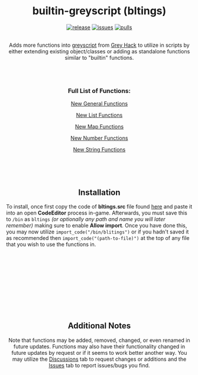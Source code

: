 <h1 align="center"><b>builtin-greyscript (bltings)</b></h1>
<p align="center">
<a href="https://github.com/irtsa-dev/builtin-greyscript/releases/tag/v2.2.0">
        <img src="https://img.shields.io/badge/release-2.2.0-brightgreen"
            alt="release"></a>
<a href="https://github.com/irtsa-dev/builtin-greyscript/issues">
        <img src="https://custom-icon-badges.demolab.com/github/issues-raw/irtsa-dev/builtin-greyscript?logo=issue"
            alt="issues"></a>
<a href="https://github.com/irtsa-dev/builtin-greyscript/pulls">
        <img src="https://custom-icon-badges.demolab.com/github/issues-pr/irtsa-dev/builtin-greyscript?logo=git-pull-request"
            alt="pulls"></a>
</p>
<p align="center">
<br />
Adds more functions into <a href="https://codedocs.ghtools.xyz">greyscript</a> from <a href="https://store.steampowered.com/app/605230/Grey_Hack">Grey Hack</a> to utilize in scripts by either extending existing object/classes or adding as standalone functions similar to "builtin" functions.
</p>
<br />
<br />
<h3 align="center">Full List of Functions: </h3>
<p align="center"><a href="https://github.com/irtsa-dev/builtin-greyscript/wiki/New-General-Functions">New General Functions</a></p>
<p align="center"><a href="https://github.com/irtsa-dev/builtin-greyscript/wiki/New-List-Functions">New List Functions</a></p>
<p align="center"><a href="https://github.com/irtsa-dev/builtin-greyscript/wiki/New-Map-Functions">New Map Functions</a></p>
<p align="center"><a href="https://github.com/irtsa-dev/builtin-greyscript/wiki/New-Number-Functions">New Number Functions</a></p>
<p align="center"><a href="https://github.com/irtsa-dev/builtin-greyscript/wiki/New-String-Functions">New String Functions</a></p>
<br />
<br />
<br />
<h2 align="center">Installation</h2>
To install, once first copy the code of <b>bltings.src</b> file found <a href="https://github.com/irtsa-dev/builtin-greyscript/blob/main/builtint-greyscript/bltings.src">here</a> and paste it into an open <b>CodeEditor</b> process in-game. Afterwards, you must save this to <code>/bin</code> as <code>bltings</code> <i>(or optionally any path and name you will later remember)</i> making sure to enable <b>Allow import</b>. Once you have done this, you may now utilize <code>import_code("/bin/blitings")</code> or if you hadn't saved it as recommended then <code>import_code("(path-to-file)")</code> at the top of any file that you wish to use the functions in.
<br />
<br />
<br />
<br />
<br />
<br />
<br />
<br />
<br />
<br />
<br />
<h2 align="center">Additional Notes</h2>
<p align="center">
Note that functions may be added, removed, changed, or even renamed in future updates. Functions may also have their functionality changed in future updates by request or if it seems to work better another way. You may utilize the <a href="https://github.com/irtsa-dev/builtin-greyscript/discussions">Discussions</a> tab to request changes or additions and the <a href="https://github.com/irtsa-dev/builtin-greyscript/issues">Issues</a> tab to report issues/bugs you find.
